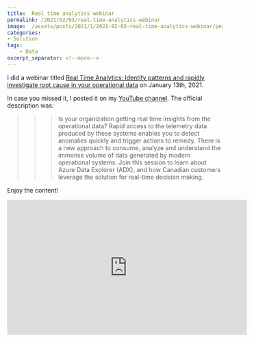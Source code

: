```yaml
---
title:  Real time analytics webinar
permalink: /2021/02/03/real-time-analytics-webinar
image:  /assets/posts/2021/1/2021-02-03-real-time-analytics-webinar/pexels-vlada-karpovich-4050291.jpg
categories:
- Solution
tags:
    - Data
excerpt_separator: <!--more-->
---
```

I did a webinar titled [Real Time Analytics: Identify patterns and rapidly investigate root cause in your operational data](https://www.youtube.com/watch?v=DHOXw-k3raw) on January 13th, 2021.

In case you missed it, I posted it on my [YouTube channel](https://www.youtube.com/channel/UChqemKkJpgwkQyvji9ZRrVg).  The official description was:

>>>Is your organization getting real time insights from the operational data? Rapid access to the telemetry data produced by these systems enables you to detect anomalies quickly and trigger actions to remedy. There is a new approach to consume, analyze and understand the immense volume of data generated by modern operational systems. Join this session to learn about Azure Data Explorer (ADX), and how Canadian customers leverage the solution for real-time decision making.

Enjoy the content!

<!--more-->

<iframe width="560" height="315" src="https://www.youtube.com/embed/DHOXw-k3raw" frameborder="0" allow="accelerometer; autoplay; clipboard-write; encrypted-media; gyroscope; picture-in-picture" allowfullscreen></iframe>